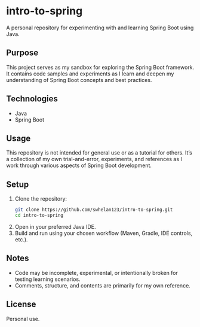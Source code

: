 # intro-to-spring

A personal repository for experimenting with and learning Spring Boot using Java.

## Purpose

This project serves as my sandbox for exploring the Spring Boot framework. It contains code samples and experiments as I learn and deepen my understanding of Spring Boot concepts and best practices.

## Technologies

- Java
- Spring Boot

## Usage

This repository is not intended for general use or as a tutorial for others. It’s a collection of my own trial-and-error, experiments, and references as I work through various aspects of Spring Boot development.

## Setup

1. Clone the repository:
    ```bash
    git clone https://github.com/swhelan123/intro-to-spring.git
    cd intro-to-spring
    ```
2. Open in your preferred Java IDE.
3. Build and run using your chosen workflow (Maven, Gradle, IDE controls, etc.).

## Notes

- Code may be incomplete, experimental, or intentionally broken for testing learning scenarios.
- Comments, structure, and contents are primarily for my own reference.

## License

Personal use.
